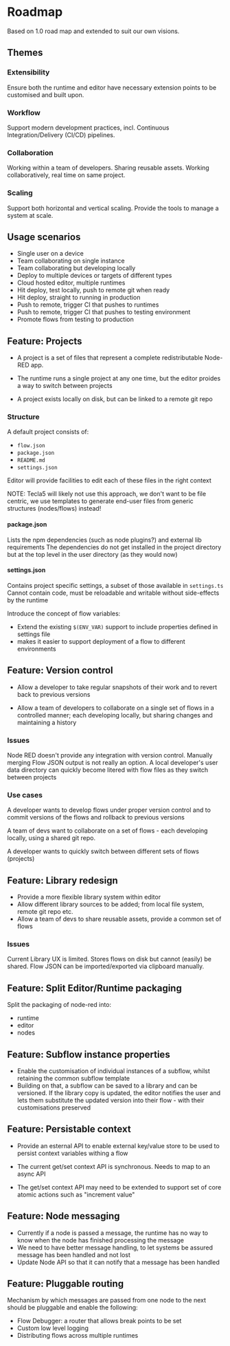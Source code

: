 # Roadmap

Based on 1.0 road map and extended to suit our own visions.

## Themes

### Extensibility

Ensure both the runtime and editor have necessary extension points to be customised and built upon.

### Workflow

Support modern development practices, incl. Continuous Integration/Delivery (CI/CD) pipelines.

### Collaboration

Working within a team of developers. Sharing reusable assets.
Working collaboratively, real time on same project.

### Scaling

Support both horizontal and vertical scaling.
Provide the tools to manage a system at scale.

## Usage scenarios

- Single user on a device
- Team collaborating on single instance
- Team collaborating but developing locally
- Deploy to multiple devices or targets of different types
- Cloud hosted editor, multiple runtimes
- Hit deploy, test locally, push to remote git when ready
- Hit deploy, straight to running in production
- Push to remote, trigger CI that pushes to runtimes
- Push to remote, trigger CI that pushes to testing environment
- Promote flows from testing to production

## Feature: Projects

- A project is a set of files that represent a complete redistributable Node-RED app.

- The runtime runs a single project at any one time, but the editor proides a way to switch between projects

- A project exists locally on disk, but can be linked to a remote git repo

### Structure

A default project consists of:

- `flow.json`
- `package.json`
- `README.md`
- `settings.json`

Editor will provide facilities to edit each of these files in the right context

NOTE: Tecla5 will likely not use this approach, we don't want to be file centric, we use templates to generate end-user files from generic structures (nodes/flows) instead!

#### package.json

Lists the npm dependencies (such as node plugins?) and external lib requirements
The dependencies do not get installed in the project directory but at the top level in the user directory (as they would now)

#### settings.json

Contains project specific settings, a subset of those available in `settings.ts`
Cannot contain code, must be reloadable and writable without side-effects by the runtime

Introduce the concept of flow variables:
- Extend the existing `$(ENV_VAR)` support to include properties defined in settings file
- makes it easier to support deployment of a flow to different environments


## Feature: Version control

- Allow a developer to take regular snapshots of their work and to revert back to previous versions

- Allow a team of developers to collaborate on a single set of flows in a controlled manner; each developing locally, but sharing changes and maintaining a history

### Issues

Node RED doesn't provide any integration with version control.
Manually merging Flow JSON output is not really an option.
A local developer's user data directory can quickly become litered with flow files
as they switch between projects

### Use cases

A developer wants to develop flows under proper version control and to commit versions of the flows and rollback to previous versions

A team of devs want to collaborate on a set of flows - each developing locally, using a shared git repo.

A developer wants to quickly switch between different sets of flows (projects)

## Feature: Library redesign

- Provide a more flexible library system within editor
- Allow different library sources to be added; from local file system, remote git repo etc.
- Allow a team of devs to share reusable assets, provide a common set of flows

### Issues

Current Library UX is limited. Stores flows on disk but cannot (easily) be shared.
Flow JSON can be imported/exported via clipboard manually.

## Feature: Split Editor/Runtime packaging

Split the packaging of node-red into:

- runtime
- editor
- nodes

## Feature: Subflow instance properties

- Enable the customisation of individual instances of a subflow, whilst retaining the common subflow template
- Building on that, a subflow can be saved to a library and can be versioned.
If the library copy is updated, the editor notifies the user and lets them substitute the updated version into their flow - with their customisations preserved

## Feature: Persistable context

- Provide an esternal API to enable external key/value store to be used to persist context variables withing a flow

- The current get/set context API is synchronous. Needs to map to an async API
- The get/set context API may need to be extended to support set of core atomic actions such as "increment value"

## Feature: Node messaging

- Currently if a node is passed a message, the runtime has no way to know when the node has finished processing the message
- We need to have better message handling, to let systems be assured message has been handled and not lost
- Update Node API so that it can notify that a message has been handled

## Feature: Pluggable routing

Mechanism by which messages are passed from one node to the next should be pluggable and enable the following:

- Flow Debugger: a router that allows break points to be set
- Custom low level logging
- Distributing flows across multiple runtimes
